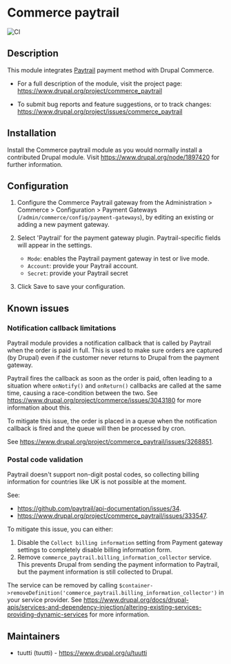 # Commerce paytrail

![CI](https://github.com/tuutti/commerce_paytrail/workflows/CI/badge.svg)

## Description

This module integrates [Paytrail](https://www.paytrail.com/en) payment method with Drupal Commerce.

 * For a full description of the module, visit the project page:
   https://www.drupal.org/project/commerce_paytrail

 * To submit bug reports and feature suggestions, or to track changes:
   https://www.drupal.org/project/issues/commerce_paytrail

## Installation

Install the Commerce paytrail module as you would normally install a contributed
Drupal module. Visit https://www.drupal.org/node/1897420 for further
information.

## Configuration

1. Configure the Commerce Paytrail gateway from the Administration > Commerce >
   Configuration > Payment Gateways (`/admin/commerce/config/payment-gateways`),
   by editing an existing or adding a new payment gateway.
2. Select 'Paytrail' for the payment gateway plugin. Paytrail-specific fields
   will appear in the settings.

   * `Mode`: enables the Paytrail payment gateway in test or live mode.
   * `Account`: provide your Paytrail account.
   * `Secret`: provide your Paytrail secret
3. Click Save to save your configuration.

## Known issues

### Notification callback limitations
Paytrail module provides a notification callback that is called by Paytrail when the order is paid in full. This is used to make sure orders are captured (by Drupal) even if the customer never returns to Drupal from the payment gateway.

Paytrail fires the callback as soon as the order is paid, often leading to a situation where `onNotify()` and `onReturn()` callbacks are called at the same time, causing a race-condition between the two. See https://www.drupal.org/project/commerce/issues/3043180 for more information about this.

To mitigate this issue, the order is placed in a queue when the notification callback is fired and the queue will then be processed by cron.

See https://www.drupal.org/project/commerce_paytrail/issues/3268851.

### Postal code validation

Paytrail doesn't support non-digit postal codes, so collecting billing information for countries like UK is not possible at the moment.

See:
- https://github.com/paytrail/api-documentation/issues/34.
- https://www.drupal.org/project/commerce_paytrail/issues/333547.

To mitigate this issue, you can either:

1. Disable the `Collect billing information` setting from Payment gateway settings to completely disable billing information form.
2. Remove `commerce_paytrail.billing_information_collector` service. This prevents Drupal from sending the payment information to Paytrail, but the payment information is still collected to Drupal.

The service can be removed by calling `$container->removeDefinition('commerce_paytrail.billing_information_collector')` in your service provider. See https://www.drupal.org/docs/drupal-apis/services-and-dependency-injection/altering-existing-services-providing-dynamic-services for more information.

## Maintainers

* tuutti (tuutti) - https://www.drupal.org/u/tuutti
